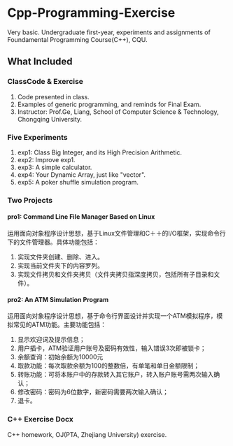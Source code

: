 # Cpp-Programming-Exercise

Very basic.
Undergraduate first-year, experiments and assignments of Foundamental Programming Course(C++), CQU.


## What Included
### ClassCode & Exercise
1. Code presented in class. 
2. Examples of generic programming, and reminds for Final Exam.
3. Instructor: Prof.Ge, Liang, School of Computer Science & Technology, Chongqing University.

### Five Experiments
1. exp1: Class Big Integer, and its High Precision Arithmetic.
2. exp2: Improve exp1.
3. exp3: A simple calculator.
4. exp4: Your Dynamic Array, just like "vector".
5. exp5: A poker shuffle simulation program.

### Two Projects
#### pro1: Command Line File Manager Based on Linux
运用面向对象程序设计思想，基于Linux文件管理和C＋＋的I/O框架，实现命令行下的文件管理器。具体功能包括：
1. 实现文件夹创建、删除、进入。
2. 实现当前文件夹下的内容罗列。
3. 实现文件拷贝和文件夹拷贝（文件夹拷贝指深度拷贝，包括所有子目录和文件）。
#### pro2: An ATM Simulation Program
运用面向对象程序设计思想，基于命令行界面设计并实现一个ATM模拟程序，模拟常见的ATM功能。主要功能包括：
1. 显示欢迎词及提示信息；
2. 用户插卡，ATM验证用户账号及密码有效性，输入错误3次即被锁卡；
3. 余额查询：初始余额为10000元
4. 取款功能：每次取款余额为100的整数倍，有单笔和单日金额限制；
5. 转账功能：可将本账户中的存款转入其它账户，转入账户账号需两次输入确认；
5. 修改密码：密码为6位数字，新密码需要两次输入确认；
6. 退卡。

### C++ Exercise Docx
C++ homework, OJ(PTA, Zhejiang University) exercise.
